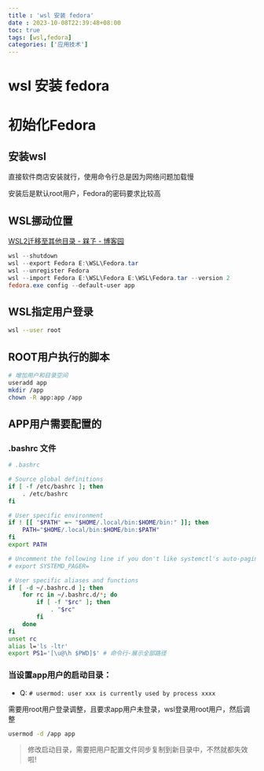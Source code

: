 ```yaml
---
title : 'wsl 安装 fedora'
date : 2023-10-08T22:39:48+08:00
toc: true
tags: [wsl,fedora]
categories: ['应用技术']
---
```

# wsl 安装 fedora

# 初始化Fedora

## 安装wsl

直接软件商店安装就行，使用命令行总是因为网络问题加载慢

安装后是默认root用户，Fedora的密码要求比较高

## WSL挪动位置

[WSL2迁移至其他目录 - 槑孒 - 博客园](https://www.cnblogs.com/echohye/p/17712482.html)

```powershell
wsl --shutdown
wsl --export Fedora E:\WSL\Fedora.tar
wsl --unregister Fedora
wsl --import Fedora E:\WSL\Fedora E:\WSL\Fedora.tar --version 2
fedora.exe config --default-user app
```

## WSL指定用户登录

```bash
wsl --user root
```

## ROOT用户执行的脚本

```bash
# 增加用户和目录空间
useradd app 
mkdir /app 
chown -R app:app /app
```

## APP用户需要配置的

### .bashrc 文件

```bash
# .bashrc

# Source global definitions
if [ -f /etc/bashrc ]; then
    . /etc/bashrc
fi

# User specific environment
if ! [[ "$PATH" =~ "$HOME/.local/bin:$HOME/bin:" ]]; then
    PATH="$HOME/.local/bin:$HOME/bin:$PATH"
fi
export PATH

# Uncomment the following line if you don't like systemctl's auto-paging feature:
# export SYSTEMD_PAGER=

# User specific aliases and functions
if [ -d ~/.bashrc.d ]; then
    for rc in ~/.bashrc.d/*; do
        if [ -f "$rc" ]; then
            . "$rc"
        fi
    done
fi
unset rc 
alias l='ls -ltr'
export PS1='[\u@\h $PWD]$' # 命令行-展示全部路径
```

### 当设置app用户的启动目录：

* Q: `# usermod: user xxx is currently used by process xxxx`​

需要用root用户登录调整，且要求app用户未登录，wsl登录用root用户，然后调整

```bash
usermod -d /app app
```

> 修改启动目录，需要把用户配置文件同步复制到新目录中，不然就都失效啦!
